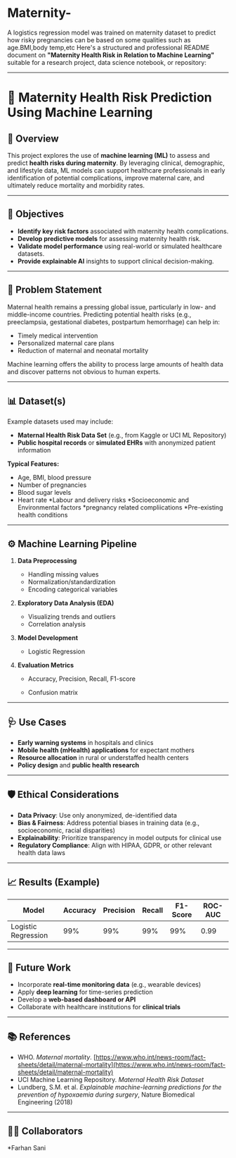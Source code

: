 # Maternity-
A logistics regression model was trained on maternity dataset to predict how risky pregnancies can be based on some qualities such as age.BMI,body temp,etc 
Here's a structured and professional README document on **"Maternity Health Risk in Relation to Machine Learning"** suitable for a research project, data science notebook, or repository:

---

# 🧠 Maternity Health Risk Prediction Using Machine Learning

## 📘 Overview

This project explores the use of **machine learning (ML)** to assess and predict **health risks during maternity**. By leveraging clinical, demographic, and lifestyle data, ML models can support healthcare professionals in early identification of potential complications, improve maternal care, and ultimately reduce mortality and morbidity rates.

---

## 🎯 Objectives

* **Identify key risk factors** associated with maternity health complications.
* **Develop predictive models** for assessing maternity health risk.
* **Validate model performance** using real-world or simulated healthcare datasets.
* **Provide explainable AI** insights to support clinical decision-making.

---

## 🧪 Problem Statement

Maternal health remains a pressing global issue, particularly in low- and middle-income countries. Predicting potential health risks (e.g., preeclampsia, gestational diabetes, postpartum hemorrhage) can help in:

* Timely medical intervention
* Personalized maternal care plans
* Reduction of maternal and neonatal mortality

Machine learning offers the ability to process large amounts of health data and discover patterns not obvious to human experts.

---

## 📊 Dataset(s)

Example datasets used may include:

* **Maternal Health Risk Data Set** (e.g., from Kaggle or UCI ML Repository)
* **Public hospital records** or **simulated EHRs** with anonymized patient information

**Typical Features:**

* Age, BMI, blood pressure
* Number of pregnancies
* Blood sugar levels
* Heart rate
*Labour and delivery risks
*Socioeconomic and Environmental factors
*pregnancy related compliications
*Pre-existing health conditions

---

## ⚙️ Machine Learning Pipeline

1. **Data Preprocessing**

   * Handling missing values
   * Normalization/standardization
   * Encoding categorical variables

2. **Exploratory Data Analysis (EDA)**

   * Visualizing trends and outliers
   * Correlation analysis

3. **Model Development**

   * Logistic Regression
   
4. **Evaluation Metrics**

   * Accuracy, Precision, Recall, F1-score

   * Confusion matrix

---

## 🩺 Use Cases

* **Early warning systems** in hospitals and clinics
* **Mobile health (mHealth) applications** for expectant mothers
* **Resource allocation** in rural or understaffed health centers
* **Policy design** and **public health research**

---

## 🛡️ Ethical Considerations

* **Data Privacy**: Use only anonymized, de-identified data
* **Bias & Fairness**: Address potential biases in training data (e.g., socioeconomic, racial disparities)
* **Explainability**: Prioritize transparency in model outputs for clinical use
* **Regulatory Compliance**: Align with HIPAA, GDPR, or other relevant health data laws

---

## 📈 Results (Example)

| Model               | Accuracy | Precision | Recall | F1-Score | ROC-AUC |
| ------------------- | -------- | --------- | ------ | -------- | ------- |
| Logistic Regression | 99%      | 99%       | 99%    | 99%      | 0.99    |

---

## 🚀 Future Work

* Incorporate **real-time monitoring data** (e.g., wearable devices)
* Apply **deep learning** for time-series prediction
* Develop a **web-based dashboard or API**
* Collaborate with healthcare institutions for **clinical trials**

---

## 📚 References

* WHO. *Maternal mortality*. [https://www.who.int/news-room/fact-sheets/detail/maternal-mortality](https://www.who.int/news-room/fact-sheets/detail/maternal-mortality)
* UCI Machine Learning Repository. *Maternal Health Risk Dataset*
* Lundberg, S.M. et al. *Explainable machine-learning predictions for the prevention of hypoxaemia during surgery*, Nature Biomedical Engineering (2018)

---

## 🧑‍💻 Collaborators
*Farhan Sani


